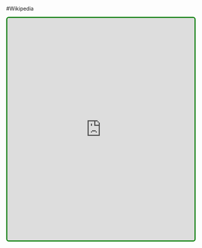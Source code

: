 #Wikipedia
<iframe id="wikipediaiframe" src="https://en.wikipedia.org/wiki/Triboelectric_effect" style="width: 100%; height: 600px; border: 3px solid green;border-radius:7px;"></iframe>
